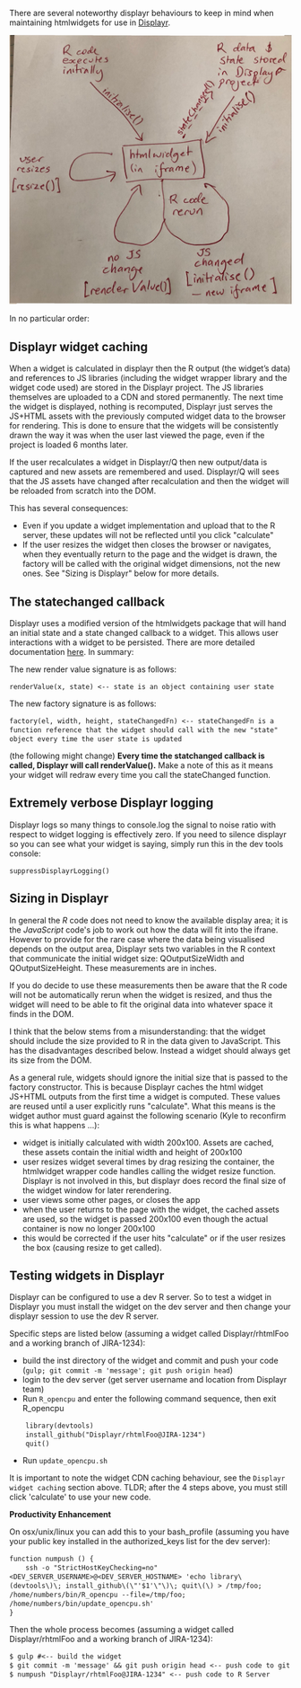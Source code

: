 There are several noteworthy displayr behaviours to keep in mind when maintaining htmlwidgets for use in [Displayr](https://app.displayr.com).

![htmlwidget lifecycle](https://raw.githubusercontent.com/Displayr/rhtmlBuildUtils/master/docs/widget%20life%20cycle.jpg)

In no particular order:

## Displayr widget caching
When a widget is calculated in displayr then the R output (the widget’s data) and references to JS libraries (including the widget wrapper library and the widget code used) are stored in the Displayr project.  The JS libraries themselves are uploaded to a CDN and stored permanently. The next time the widget is displayed, nothing is recomputed, Displayr just serves the JS+HTML assets with the previously computed widget data to the browser for rendering. This is done to ensure that the widgets will be consistently drawn the way it was when the user last viewed the page, even if the project is loaded 6 months later.

If the user recalculates a widget in Displayr/Q then new output/data is captured and new assets are remembered and used. Displayr/Q will sees that the JS assets have changed after recalculation and then the widget will be reloaded from scratch into the DOM.

This has several consequences:

* Even if you update a widget implementation and upload that to the R server, these updates will not be reflected until you click "calculate"
* If the user resizes the widget then closes the browser or navigates, when they eventually return to the page and the widget is drawn, the factory will be called with the original widget dimensions, not the new ones. See "Sizing is Displayr" below for more details.

## The statechanged callback

Displayr uses a modified version of the htmlwidgets package that will hand an initial state and a state changed callback to a widget. This allows user interactions with a widget to be persisted. There are more detailed documentation [here](https://github.com/Displayr/htmlwidgets/blob/master/vignettes/develop_advanced.Rmd#preserving-widget-state). In summary:

The new render value signature is as follows:

    renderValue(x, state) <-- state is an object containing user state
     
The new factory signature is as follows:

    factory(el, width, height, stateChangedFn) <-- stateChangedFn is a function reference that the widget should call with the new "state" object every time the user state is updated
    
(the following might change) **Every time the statchanged callback is called, Displayr will call renderValue().** Make a note of this as it means your widget will redraw every time you call the stateChanged function.

## Extremely verbose Displayr logging

Displayr logs so many things to console.log the signal to noise ratio with respect to widget logging is effectively zero. If you need to silence displayr so you can see what your widget is saying, simply run this in the dev tools console:

    suppressDisplayrLogging()
 
## Sizing in Displayr

In general the _R_ code does not need to know the available display area; it is the _JavaScript_ code's job to work out how the data will fit into the ifrane.  However to provide for the rare case where the data being visualised depends on the output area, Displayr sets two variables in the R context that communicate the initial widget size: QOutputSizeWidth and QOutputSizeHeight.  These measurements are in inches. 

If you do decide to use these measurements then be aware that the R code will not be automatically rerun when the widget is resized, and thus the widget will need to be able to fit the original data into whatever space it finds in the DOM.

I think that the below stems from a misunderstanding: that the widget should include the size provided to R in the data given to JavaScript.  This has the disadvantages described below.  Instead a widget should always get its size from the DOM.

As a general rule, widgets should ignore the initial size that is passed to the factory constructor. This is because Displayr caches the html widget JS+HTML outputs from the first time a widget is computed. These values are reused until a user explicitly runs "calculate". What this means is the widget author must guard against the following scenario (Kyle to reconfirm this is what happens ...):
 
* widget is initially calculated with width 200x100. Assets are cached, these assets contain the initial width and height of 200x100
* user resizes widget several times by drag resizing the container, the htmlwidget wrapper code handles calling the widget resize function. Displayr is not involved in this, but displayr does record the final size of the widget window for later rerendering.
* user views some other pages, or closes the app
* when the user returns to the page with the widget, the cached assets are used, so the widget is passed 200x100 even though the actual container is now no longer 200x100
* this would be corrected if the user hits "calculate" or if the user resizes the box (causing resize to get called).

## Testing widgets in Displayr

Displayr can be configured to use a dev R server. So to test a widget in Displayr you must install the widget on the dev server and then change your displayr session to use the dev R server. 

Specific steps are listed below (assuming a widget called Displayr/rhtmlFoo and a working branch of JIRA-1234):

* build the inst directory of the widget and commit and push your code (`gulp; git commit -m 'message'; git push origin head`)   
* login to the dev server (get server username and location from Displayr team)
* Run `R_opencpu` and enter the following command sequence, then exit R_opencpu
```
    library(devtools)
    install_github("Displayr/rhtmlFoo@JIRA-1234")
    quit() 

```
* Run `update_opencpu.sh`

It is important to note the widget CDN caching behaviour, see the `Displayr widget caching` section above. TLDR; after the 4 steps above, you must still click 'calculate' to use your new code.

**Productivity Enhancement**

On osx/unix/linux you can add this to your bash_profile (assuming you have your public key installed in the authorized_keys list for the dev server):
 
    function numpush () {
        ssh -o "StrictHostKeyChecking=no" <DEV_SERVER_USERNAME>@<DEV_SERVER_HOSTNAME> 'echo library\(devtools\)\; install_github\(\"'$1'\"\)\; quit\(\) > /tmp/foo; /home/numbers/bin/R_opencpu --file=/tmp/foo; /home/numbers/bin/update_opencpu.sh'
    } 

Then the whole process becomes (assuming a widget called Displayr/rhtmlFoo and a working branch of JIRA-1234):

    $ gulp #<-- build the widget
    $ git commit -m 'message' && git push origin head <-- push code to git
    $ numpush "Displayr/rhtmlFoo@JIRA-1234" <-- push code to R Server
